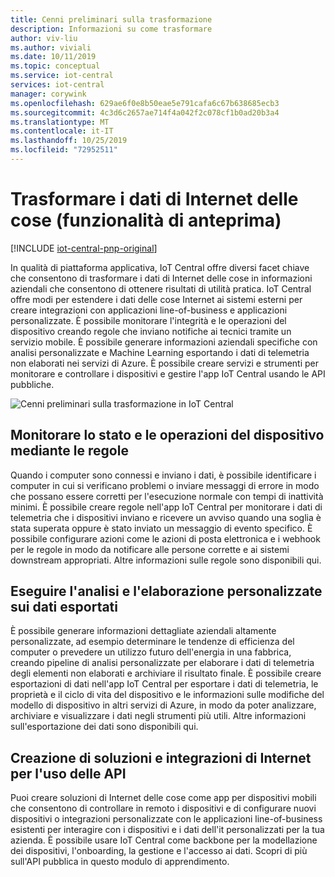 ```yaml
---
title: Cenni preliminari sulla trasformazione
description: Informazioni su come trasformare
author: viv-liu
ms.author: viviali
ms.date: 10/11/2019
ms.topic: conceptual
ms.service: iot-central
services: iot-central
manager: corywink
ms.openlocfilehash: 629ae6f0e8b50eae5e791cafa6c67b638685ecb3
ms.sourcegitcommit: 4c3d6c2657ae714f4a042f2c078cf1b0ad20b3a4
ms.translationtype: MT
ms.contentlocale: it-IT
ms.lasthandoff: 10/25/2019
ms.locfileid: "72952511"
---
```

# <a name="transform-your-iot-data-preview-features"></a>Trasformare i dati di Internet delle cose (funzionalità di anteprima)

[!INCLUDE [iot-central-pnp-original](../../../includes/iot-central-pnp-original-note.md)]

In qualità di piattaforma applicativa, IoT Central offre diversi facet chiave che consentono di trasformare i dati di Internet delle cose in informazioni aziendali che consentono di ottenere risultati di utilità pratica. IoT Central offre modi per estendere i dati delle cose Internet ai sistemi esterni per creare integrazioni con applicazioni line-of-business e applicazioni personalizzate. È possibile monitorare l'integrità e le operazioni del dispositivo creando regole che inviano notifiche ai tecnici tramite un servizio mobile. È possibile generare informazioni aziendali specifiche con analisi personalizzate e Machine Learning esportando i dati di telemetria non elaborati nei servizi di Azure. È possibile creare servizi e strumenti per monitorare e controllare i dispositivi e gestire l'app IoT Central usando le API pubbliche. 

![Cenni preliminari sulla trasformazione in IoT Central](media/overview-iot-central-transform/transform.PNG)

## <a name="monitor-device-health-and-operations-using-rules"></a>Monitorare lo stato e le operazioni del dispositivo mediante le regole
Quando i computer sono connessi e inviano i dati, è possibile identificare i computer in cui si verificano problemi o inviare messaggi di errore in modo che possano essere corretti per l'esecuzione normale con tempi di inattività minimi. È possibile creare regole nell'app IoT Central per monitorare i dati di telemetria che i dispositivi inviano e ricevere un avviso quando una soglia è stata superata oppure è stato inviato un messaggio di evento specifico. È possibile configurare azioni come le azioni di posta elettronica e i webhook per le regole in modo da notificare alle persone corrette e ai sistemi downstream appropriati. Altre informazioni sulle regole sono disponibili qui.

## <a name="run-custom-analytics-and-processing-on-your-exported-data"></a>Eseguire l'analisi e l'elaborazione personalizzate sui dati esportati
È possibile generare informazioni dettagliate aziendali altamente personalizzate, ad esempio determinare le tendenze di efficienza del computer o prevedere un utilizzo futuro dell'energia in una fabbrica, creando pipeline di analisi personalizzate per elaborare i dati di telemetria degli elementi non elaborati e archiviare il risultato finale. È possibile creare esportazioni di dati nell'app IoT Central per esportare i dati di telemetria, le proprietà e il ciclo di vita del dispositivo e le informazioni sulle modifiche del modello di dispositivo in altri servizi di Azure, in modo da poter analizzare, archiviare e visualizzare i dati negli strumenti più utili. Altre informazioni sull'esportazione dei dati sono disponibili qui.

## <a name="build-custom-iot-solutions-and-integrations-with-apis"></a>Creazione di soluzioni e integrazioni di Internet per l'uso delle API
Puoi creare soluzioni di Internet delle cose come app per dispositivi mobili che consentono di controllare in remoto i dispositivi e di configurare nuovi dispositivi o integrazioni personalizzate con le applicazioni line-of-business esistenti per interagire con i dispositivi e i dati dell'it personalizzati per la tua azienda. È possibile usare IoT Central come backbone per la modellazione dei dispositivi, l'onboarding, la gestione e l'accesso ai dati. Scopri di più sull'API pubblica in questo modulo di apprendimento.
